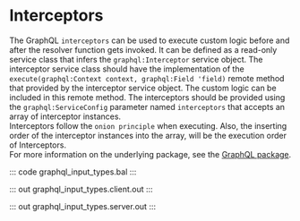 # Interceptors

The GraphQL `interceptors` can be used to execute custom logic before and after the resolver function gets invoked.
It can be defined as a read-only service class that infers the `graphql:Interceptor` service object. The interceptor
service class should have the implementation of the `execute(graphql:Context context, graphql:Field 'field)`
remote method that provided by the interceptor service object. The custom logic can be included in this remote
method. The interceptors should be provided using the `graphql:ServiceConfig` parameter named `interceptors` that
accepts an array of interceptor instances.
<br/>
Interceptors follow the `onion principle` when executing. Also, the inserting order of the interceptor instances into
the array, will be the execution order of Interceptors.
</br>
For more information on the underlying package, see the
[GraphQL package](https://lib.ballerina.io/ballerina/graphql/latest/).

::: code graphql_input_types.bal :::

::: out graphql_input_types.client.out :::

::: out graphql_input_types.server.out :::
